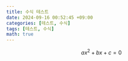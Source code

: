 ```yaml
---
title: 수식 테스트
date: 2024-09-16 00:52:45 +09:00
categories: [테스트, 수식]
tags: [테스트, 수식]
math: true
---
```


$$ax^2 + bx + c = 0$$
